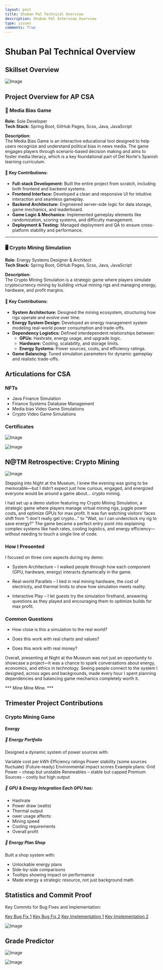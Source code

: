 ```yaml
---
layout: post
title: Shuban Pal Technical Overview
description: Shuban Pal Interview Overview
type: issues
comments: True
---
```


# Shuban Pal Technical Overview

## Skillset Overview

![Image](https://github.com/user-attachments/assets/f0e76ecc-fcea-498d-a5fa-269468c716ca)

## Project Overview for AP CSA

### 📰 Media Bias Game

**Role:** Sole Developer  
**Tech Stack:** Spring Boot, GitHub Pages, Scss, Java, JavaScript

**Description:**  
The Media Bias Game is an interactive educational tool designed to help users recognize and understand political bias in news media. The game engages players through scenario-based decision making and aims to foster media literacy, which is a key foundational part of Del Norte's Spanish learning curriculum.

#### 🔧 Key Contributions:
- **Full-stack Development:** Built the entire project from scratch, including both frontend and backend systems.
- **Frontend Interface:** Developed a clean and responsive UI for intuitive interaction and seamless gameplay.
- **Backend Architecture:** Engineered server-side logic for data storage, game mechanics, and leaderboard.
- **Game Logic & Mechanics:** Implemented gameplay elements like randomization, scoring systems, and difficulty management.
- **Deployment & Testing:** Managed deployment and QA to ensure cross-platform stability and performance.

---

### 🖥️ Crypto Mining Simulation

**Role:** Energy Systems Designer & Architect  
**Tech Stack:** Spring Boot, GitHub Pages, Scss, Java, JavaScript

**Description:**  
The Crypto Mining Simulation is a strategic game where players simulate cryptocurrency mining by building virtual mining rigs and managing energy, hardware, and profit margins.

#### 🔧 Key Contributions:
- **System Architecture:** Designed the mining ecosystem, structuring how rigs operate and evolve over time.
- **Energy System Design:** Developed an energy management system modeling real-world power consumption and trade-offs.
- **Dependency Logistics:** Defined interdependent relationships between:
  - **GPUs:** Hashrate, energy usage, and upgrade logic.
  - **Hardware:** Cooling, scalability, and storage limits.
  - **Energy Systems:** Power sources, costs, and efficiency ratings.
- **Game Balancing:** Tuned simulation parameters for dynamic gameplay and realistic trade-offs.


## Articulations for CSA

### NFTs

- Java Finance Simulation
- Finance Systems Database Management
- Media bias Video Game Simulations
- Crypto Video Game Simulations

### Certificates

![Image](https://github.com/user-attachments/assets/3fe6de4a-37ee-4438-b222-f31c1aff6c4b)

![Image](https://github.com/user-attachments/assets/0ce90c9b-1605-4015-8a5d-a5bd787eae21)

## N@TM Retrospective: Crypto Mining

![Image](https://github.com/user-attachments/assets/754ff989-fa1e-4732-aed3-ac09662a567c)

Stepping into Night at the Museum, I knew the evening was going to be memorable—but I didn’t expect just how curious, engaged, and energized everyone would be around a game about… crypto mining.

I had set up a demo station featuring my Crypto Mining Simulation, a strategic game where players manage virtual mining rigs, juggle power costs, and optimize GPUs for max profit. It was fun watching visitors’ faces shift from "I don't really get crypto..." to "Wait, so I can underclock my rig to save energy?" The game became a perfect entry point into explaining complex systems like hash rates, cooling logistics, and energy efficiency—without needing to touch a single line of code.

### How I Presented
I focused on three core aspects during my demo:

- System Architecture – I walked people through how each component (GPU, hardware, energy) interacts dynamically in the game.

- Real-world Parallels – I tied in real mining hardware, the cost of electricity, and thermal limits to show how simulation meets reality.

- Interactive Play – I let guests try the simulation firsthand, answering questions as they played and encouraging them to optimize builds for max profit.

### Common Questions

- How close is this a simulation to the real world?

- Does this work with real charts and values?

- Does this work with real money?

Overall, presenting at Night at the Museum was not just an opportunity to showcase a project—it was a chance to spark conversations about energy, economics, and ethics in technology. Seeing people connect to the system I designed, across ages and backgrounds, made every hour I spent planning dependencies and balancing game mechanics completely worth it.

*** Mine Mine Mine. ***

## Trimester Project Contributions

### Crypto Mining Game

#### Energy

##### 🔋 Energy Portfolio
Designed a dynamic system of power sources with:

Variable cost per kWh
Efficiency ratings
Power stability (some sources fluctuate)
(Future-ready) Environmental impact scores
Example plans:
Grid Power – cheap but unstable
Renewables – stable but capped
Premium Sources – costly but high output

##### 🔧 GPU & Energy Integration Each GPU has:

- Hashrate
- Power draw (watts)
- Thermal output
- ower usage affects:
- Mining speed
- Cooling requirements
- Overall profit

##### 🏪 Energy Plan Shop

Built a shop system with:
- Unlockable energy plans
- Side-by-side comparisons
- Tooltips showing impact on performance
- Made energy a strategic resource, not just background math

## Statistics and Commit Proof

Key Commits for Bug Fixes and Implementation:

[Key Bug Fix 1](https://github.com/CSA-Coders-2025/CSA_Combined_Frontend_Fork/commit/823c33444d830d44c7344f679b88965d00c2591e)
[Key Bug Fix 2](https://github.com/CSA-Coders-2025/fortune_finders/commit/9c27117b09fc827f01712d26764bbcf1e2c2a859)
[Key Implementation 1](https://github.com/CSA-Coders-2025/CSA_Combined_Frontend_Fork/commit/5a923f5ed4a3344ad7af64f21b69bd91ad12047f)
[Key Implementation 2](https://github.com/CSA-Coders-2025/CSA_Combined_Frontend_Fork/commit/9f998b4550340ce8ec83b337e131be46b0b73d85)

![Image](https://github.com/user-attachments/assets/6ebb53bb-fe9e-43a1-9a30-ca88643e6bd0)

## Grade Predictor

![Image](https://github.com/user-attachments/assets/3b6e9826-cf8d-4cc7-bfe8-f067ddc257e4)

![Image](https://github.com/user-attachments/assets/2c7e01dc-895d-4b35-ac6d-e21a2261d2d9)
